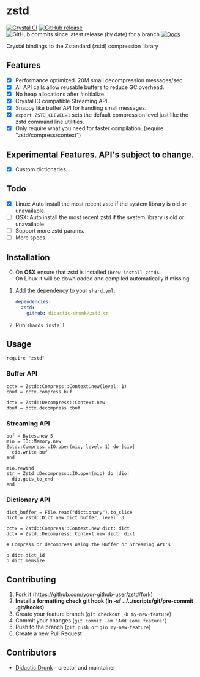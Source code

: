 # zstd
[![Crystal CI](https://github.com/didactic-drunk/zstd.cr/actions/workflows/crystal.yml/badge.svg)](https://github.com/didactic-drunk/zstd.cr/actions/workflows/crystal.yml)
[![GitHub release](https://img.shields.io/github/release/didactic-drunk/zstd.cr.svg)](https://github.com/didactic-drunk/zstd.cr/releases)
![GitHub commits since latest release (by date) for a branch](https://img.shields.io/github/commits-since/didactic-drunk/zstd.cr/latest)
[![Docs](https://img.shields.io/badge/docs-available-brightgreen.svg)](https://didactic-drunk.github.io/zstd.cr/master)

Crystal bindings to the Zstandard (zstd) compression library

## Features
- [x] Performance optimized.  20M small decompression messages/sec.
- [x] All API calls allow reusable buffers to reduce GC overhead.
- [x] No heap allocations after #initialize.
- [x] Crystal IO compatible Streaming API.
- [x] Snappy like buffer API for handling small messages.
- [x] `export ZSTD_CLEVEL=1` sets the default compression level just like the zstd command line utilities.
- [x] Only require what you need for faster compilation. (require "zstd/compress/context")

## Experimental Features.  API's subject to change.
- [x] Custom dictionaries.

## Todo
- [x] Linux: Auto install the most recent zstd if the system library is old or unavailable.
- [ ] OSX: Auto install the most recent zstd if the system library is old or unavailable.
- [ ] Support more zstd params.
- [ ] More specs.

## Installation

0. On **OSX** ensure that zstd is installed (`brew install zstd`).  
   On Linux it will be downloaded and compiled automatically if missing.

1. Add the dependency to your `shard.yml`:

   ```yaml
   dependencies:
     zstd:
       github: didactic-drunk/zstd.cr
   ```

2. Run `shards install`

## Usage

```crystal
require "zstd"
```

### Buffer API

```crystal
cctx = Zstd::Compress::Context.new(level: 1)
cbuf = cctx.compress buf

dctx = Zstd::Decompress::Context.new
dbuf = dctx.decompress cbuf
```

### Streaming API

```crystal
buf = Bytes.new 5
mio = IO::Memory.new
Zstd::Compress::IO.open(mio, level: 1) do |cio|
  cio.write buf
end

mio.rewind
str = Zstd::Decompress::IO.open(mio) do |dio|
  dio.gets_to_end
end
```

### Dictionary API
```
dict_buffer = File.read("dictionary").to_slice
dict = Zstd::Dict.new dict_buffer, level: 3

cctx = Zstd::Compress::Context.new dict: dict
dctx = Zstd::Decompress::Context.new dict: dict

# Compress or decompress using the Buffer or Streaming API's

p dict.dict_id
p dict.memsize
```

## Contributing

1. Fork it (<https://github.com/your-github-user/zstd/fork>)
2. **Install a formatting check git hook (ln -sf ../../scripts/git/pre-commit .git/hooks)**
3. Create your feature branch (`git checkout -b my-new-feature`)
4. Commit your changes (`git commit -am 'Add some feature'`)
5. Push to the branch (`git push origin my-new-feature`)
6. Create a new Pull Request

## Contributors

- [Didactic Drunk](https://github.com/didactic-drunk) - creator and maintainer
